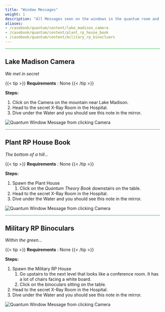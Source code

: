 ```yaml
---
title: "Window Messages"
weight: 1
description: "All Messages seen on the windows in the quantum room and how to trigger them for Brookhaven RP Secrets and Mysteries"
aliases:
- /casebook/quantum/content/lake_madison_camera
- /casebook/quantum/content/plant_rp_house_book
- /casebook/quantum/content/military_rp_binocluars
---
```


<hr style="background-color: #28b44c" size=8>

## Lake Madison Camera
_We met in secret_

{{< tip >}}
**Requirements** : None
{{< /tip >}}


**Steps:**

1. Click on the Camera on the mountain near Lake Madison. 
1. Head to the secret X-Ray Room in the Hospital.
1. Dive under the Water and you should see this note in the mirror.

![Quantum Window Message from clicking Camera](/images/bh/quantum-window-message-lake-madison.jpg)

<hr style="background-color: #28b44c" size=8>

## Plant RP House Book
_The bottom of a hill..._
 
{{< tip >}}
**Requirements** : None
{{< /tip >}}


**Steps:**

1. Spawn the Plant House
	1. Click on the _Quantum Theory Book_ downstairs on the table.
1. Head to the secret X-Ray Room in the Hospital.
1. Dive under the Water and you should see this note in the mirror.

![Quantum Window Message from clicking Camera](/images/bh/quantum-window-message-plant-house.jpg)

<hr style="background-color: #28b44c" size=8>

## Military RP Binoculars
_Within the green..._
 
{{< tip >}}
**Requirements** : None
{{< /tip >}}


**Steps:**

1. Spawn the Military RP House
	1. Go upstairs to the next level that looks like a conference room. It has a lot of chairs facing a white board.
	1. Click on the binoculars sitting on the table.
1. Head to the secret X-Ray Room in the Hospital.
1. Dive under the Water and you should see this note in the mirror.

![Quantum Window Message from clicking Camera](/images/bh/quantum-window-message-military-rp.jpg)



